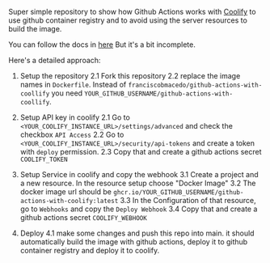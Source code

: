 Super simple repository to show how Github Actions works with [Coolify](https://coolify.io) to use github container registry and to avoid using the server resources to build the image.

You can follow the docs in [here](https://coolify.io/docs/knowledge-base/git/github/github-actions) 
But it's a bit incomplete.

Here's a detailed approach:

1. Setup the repository
2.1 Fork this repository
2.2 replace the image names in `Dockerfile`. Instead of `franciscobmacedo/github-actions-with-coollify` you need  `YOUR_GITHUB_USERNAME/github-actions-with-coollify`.

2. Setup API key in coolify
2.1 Go to `<YOUR_COOLIFY_INSTANCE_URL>/settings/advanced` and check the checkbox `API Access`
2.2 Go to `<YOUR_COOLIFY_INSTANCE_URL>/security/api-tokens` and create a token with `deploy` permission.
2.3 Copy that and create a github actions secret `COOLIFY_TOKEN`

3. Setup Service in coolify and copy the webhook
3.1 Create a project and a new resource. In the resource setup choose "Docker Image"
3.2 The docker image url should be `ghcr.io/YOUR_GITHUB_USERNAME/github-actions-with-coolify:latest`
3.3 In the Configuration of that resource, go to `Webhooks` and copy the `Deploy Webhook`
3.4 Copy that and create a github actions secret `COOLIFY_WEBHOOK`

4. Deploy
4.1 make some changes and push this repo into main. it should automatically build the image with github actions, deploy it to github container registry and deploy it to coolify.







